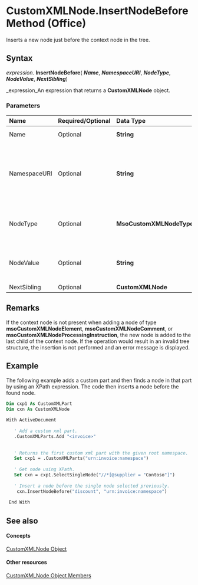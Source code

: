 
# CustomXMLNode.InsertNodeBefore Method (Office)

Inserts a new node just before the context node in the tree.


## Syntax

 _expression_. **InsertNodeBefore**( **_Name_**,  **_NamespaceURI_**,  **_NodeType_**,  **_NodeValue_**,  **_NextSibling_**)

 _expression_An expression that returns a  **CustomXMLNode** object.


### Parameters



|**Name**|**Required/Optional**|**Data Type**|**Description**|
|:-----|:-----|:-----|:-----|
|Name|Optional| **String**|Represents the base name of the node to be added.|
|NamespaceURI|Optional| **String**|Represents the namespace of the element to be added. This parameter is required if adding nodes of type  **msoCustomXMLNodeElement** or **msoCustomXMLNodeAttribute**, otherwise it is ignored.|
|NodeType|Optional| **MsoCustomXMLNodeType**|Specifies the type of the node to be added. If the parameter is not specified, it is assumed to be a node of type  **msoCustomXMLNodeElement**.|
|NodeValue|Optional| **String**|Used to set the value of the node to be added for those nodes that allow text. If the node doesn't allow text, the parameter is ignored.|
|NextSibling|Optional| **CustomXMLNode**|Represents the context node.|

## Remarks

If the context node is not present when adding a node of type  **msoCustomXMLNodeElement**,  **msoCustomXMLNodeComment**, or  **msoCustomXMLNodeProcessingInstruction**, the new node is added to the last child of the context node. If the operation would result in an invalid tree structure, the insertion is not performed and an error message is displayed.


## Example

The following example adds a custom part and then finds a node in that part by using an XPath expression. The code then inserts a node before the found node.


```vb
Dim cxp1 As CustomXMLPart 
Dim cxn As CustomXMLNode 
 
With ActiveDocument 
 
   ' Add a custom xml part. 
   .CustomXMLParts.Add "<invoice>" 
         
 
   ' Returns the first custom xml part with the given root namespace. 
   Set cxp1 = .CustomXMLParts("urn:invoice:namespace")              
  
   ' Get node using XPath.                              
   Set cxn = cxp1.SelectSingleNode("//*[@supplier = "Contoso"]")  
  
   ' Insert a node before the single node selected previously. 
    cxn.InsertNodeBefore("discount", "urn:invoice:namespace")   
              
 End With
```


## See also


#### Concepts


 [CustomXMLNode Object](e90213f5-6d62-52d8-3043-2399eaa5aaba.md)
#### Other resources


 [CustomXMLNode Object Members](fbf957c8-40b8-2f75-fcc8-db0ed6e18438.md)
